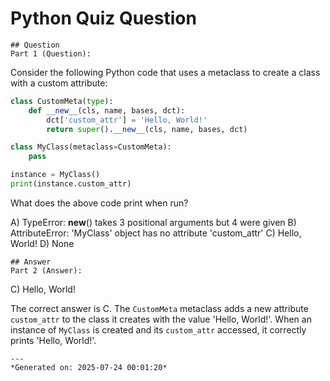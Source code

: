 # Python Quiz Question
    
    ## Question
    Part 1 (Question):
Consider the following Python code that uses a metaclass to create a class with a custom attribute:
```python
class CustomMeta(type):
    def __new__(cls, name, bases, dct):
        dct['custom_attr'] = 'Hello, World!'
        return super().__new__(cls, name, bases, dct)

class MyClass(metaclass=CustomMeta):
    pass

instance = MyClass()
print(instance.custom_attr)
```
What does the above code print when run?

A) TypeError: __new__() takes 3 positional arguments but 4 were given
B) AttributeError: 'MyClass' object has no attribute 'custom_attr'
C) Hello, World!
D) None
    
    ## Answer
    Part 2 (Answer):
C) Hello, World!

The correct answer is C. The `CustomMeta` metaclass adds a new attribute `custom_attr` to the class it creates with the value 'Hello, World!'. When an instance of `MyClass` is created and its `custom_attr` accessed, it correctly prints 'Hello, World!'.
    
    ---
    *Generated on: 2025-07-24 00:01:20*
    